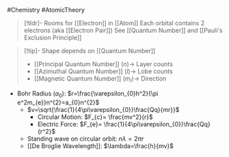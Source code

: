 #Chemistry #AtomicTheory 
> [!tldr]- Rooms for [[Electron]] in [[Atom]]
Each orbital contains 2 electrons (aka [[Electron Pair]])
See [[Quantum Number]] and [[Pauli's Exclusion Principle]]

> [!tip]- Shape depends on [[Quantum Number]]
> 	- [[Principal Quantum Number]] ($n$)→ Layer counts
> 	- [[Azimuthal Quantum Number]] ($l$)→ Lobe counts
> 	- [[Magnetic Quantum Number]] ($m_l$)→ Direction

- Bohr Radius ($a_0$): $r=\frac{\varepsilon_{0}h^2}{\pi e^2m_{e}}n^{2}=a_{0}n^{2}$
	- $v=\sqrt{\frac{1}{4\pi\varepsilon_{0}}\frac{Qq}{mr}}$
		- Circular Motion: $F_{c}= \frac{mv^2}{r}$
		- Electric Force: $F_{e}= \frac{1}{4\pi\varepsilon_{0}}\frac{Qq}{r^2}$
	- Standing wave on circular orbit: $n\lambda=2\pi r$
	- [[De Broglie Wavelength]]: $\lambda=\frac{h}{mv}$

